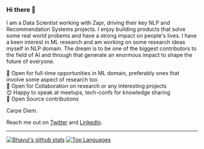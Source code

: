 ### Hi there 👋

I am a Data Scientist working with Zapr, driving their key NLP and Recommendation Systems projects. I enjoy building products that solve some real world probems and have a strong impact on people's lives. I have a keen interest in ML research and am working on some research ideas myself in NLP domain. The dream is to be one of the biggest contributors to the field of AI and through that generate an enormous impact to shape the future of everyone.  

👋 Open for full-time opportunities in ML domain, preferably ones that involve some aspect of research too  
👐 Open for Collaboration on research or any interesting projects  
😊 Happy to speak at meetups, tech-confs for knowledge sharing  
💛 Open Source contributions

Carpe Diem.  
 
Reach me out on [Twitter](http://twitter.com/bhavulgauri) and [LinkedIn](https://www.linkedin.com/in/bhavul/).  

----

[![Bhavul's github stats](https://github-readme-stats.vercel.app/api?username=bhavul&count_private=true&show_icons=true)](https://github.com/anuraghazra/github-readme-stats)
[![Top Languages](https://github-readme-stats.vercel.app/api/top-langs/?username=bhavul&layout=compact&hide=javascript)](https://github.com/anuraghazra/github-readme-stats)


<!--
**bhavul/bhavul** is a ✨ _special_ ✨ repository because its `README.md` (this file) appears on your GitHub profile.

Here are some ideas to get you started:

- 🔭 I’m currently working on ...
- 🌱 I’m currently learning ...
- 👯 I’m looking to collaborate on ...
- 🤔 I’m looking for help with ...
- 💬 Ask me about ...
- 📫 How to reach me: ...
- 😄 Pronouns: ...
- ⚡ Fun fact: ...
-->
